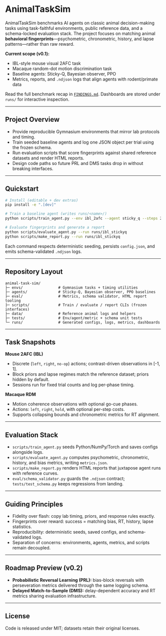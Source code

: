 # AnimalTaskSim

AnimalTaskSim benchmarks AI agents on classic animal decision-making tasks using task-faithful environments, public reference data, and a schema-locked evaluation stack. The project focuses on matching animal **behavioral fingerprints**—psychometric, chronometric, history, and lapse patterns—rather than raw reward.

**Current scope (v0.1):**
- IBL-style mouse visual 2AFC task
- Macaque random-dot motion discrimination task
- Baseline agents: Sticky-Q, Bayesian observer, PPO
- Metrics, reports, and `.ndjson` logs that align agents with rodent/primate data

Read the full benchmark recap in [`FINDINGS.md`](FINDINGS.md). Dashboards are stored under `runs/` for interactive inspection.

---

## Project Overview

- Provide reproducible Gymnasium environments that mirror lab protocols and timing.
- Train seeded baseline agents and log one JSON object per trial using the frozen schema.
- Run evaluation scripts that score fingerprints against shared reference datasets and render HTML reports.
- Design code paths so future PRL and DMS tasks drop in without breaking interfaces.

---

## Quickstart

```bash
# Install (editable + dev extras)
pip install -e ".[dev]"

# Train a baseline agent (writes runs/<name>/)
python scripts/train_agent.py --env ibl_2afc --agent sticky_q --steps 2000 --out runs/ibl_stickyq

# Evaluate fingerprints and generate a report
python scripts/evaluate_agent.py --run runs/ibl_stickyq
python scripts/make_report.py --run runs/ibl_stickyq
```

Each command respects deterministic seeding, persists `config.json`, and emits schema-validated `.ndjson` logs.

---

## Repository Layout

```
animal-task-sim/
├─ envs/                # Gymnasium tasks + timing utilities
├─ agents/              # Sticky-Q, Bayesian observer, PPO baselines
├─ eval/                # Metrics, schema validator, HTML report tooling
├─ scripts/             # Train / evaluate / report CLIs (frozen interfaces)
├─ data/                # Reference animal logs and helpers
├─ tests/               # Env/agent/metric + schema unit tests
└─ runs/                # Generated configs, logs, metrics, dashboards
```

---

## Task Snapshots

**Mouse 2AFC (IBL)**
- Discrete (`left`, `right`, `no-op`) actions; contrast-driven observations in [-1, 1].
- Block priors and lapse regimes match the reference dataset; priors hidden by default.
- Sessions run for fixed trial counts and log per-phase timing.

**Macaque RDM**
- Motion coherence observations with optional go-cue phases.
- Actions: `left`, `right`, `hold`, with optional per-step costs.
- Supports collapsing bounds and chronometric metrics for RT alignment.

---

## Evaluation Stack

- `scripts/train_agent.py` seeds Python/NumPy/Torch and saves configs alongside logs.
- `scripts/evaluate_agent.py` computes psychometric, chronometric, history, and bias metrics, writing `metrics.json`.
- `scripts/make_report.py` renders HTML reports that juxtapose agent runs with reference curves.
- `eval/schema_validator.py` guards the `.ndjson` contract; `tests/test_schema.py` keeps regressions from landing.

---

## Guiding Principles

- Fidelity over flash: copy lab timing, priors, and response rules exactly.
- Fingerprints over reward: success = matching bias, RT, history, lapse statistics.
- Reproducibility: deterministic seeds, saved configs, and schema-validated logs.
- Separation of concerns: environments, agents, metrics, and scripts remain decoupled.

---

## Roadmap Preview (v0.2)

- **Probabilistic Reversal Learning (PRL):** bias-block reversals with perseveration metrics delivered through the same logging schema.
- **Delayed Match-to-Sample (DMS):** delay-dependent accuracy and RT metrics sharing evaluation infrastructure.

---

## License

Code is released under MIT; datasets retain their original licenses.
